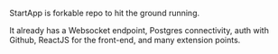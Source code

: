 StartApp is forkable repo to hit the ground running.

It already has
  a Websocket endpoint,
  Postgres connectivity,
  auth with Github,
  ReactJS for the front-end,
  and many extension points.
